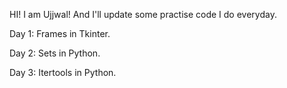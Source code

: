HI! I am Ujjwal! And I'll update some practise code I do everyday. 

Day 1: Frames in Tkinter.

Day 2: Sets in Python.

Day 3: Itertools in Python. 

